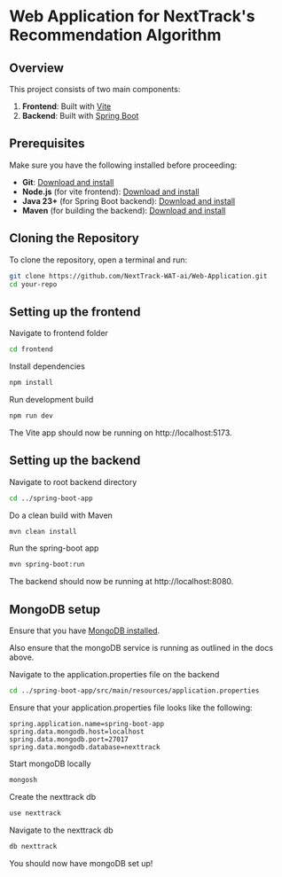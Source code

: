 # Web Application for NextTrack's Recommendation Algorithm

## Overview
This project consists of two main components:
1. **Frontend**: Built with [Vite](https://vite.dev/)
2. **Backend**: Built with [Spring Boot](https://spring.io/projects/spring-boot)

## Prerequisites
Make sure you have the following installed before proceeding:
- **Git**: [Download and install](https://git-scm.com/)
- **Node.js** (for vite frontend): [Download and install](https://vite.dev/)
- **Java 23+** (for Spring Boot backend): [Download and install](https://adoptopenjdk.net/)
- **Maven** (for building the backend): [Download and install](https://maven.apache.org/)

## Cloning the Repository
To clone the repository, open a terminal and run:

```sh
git clone https://github.com/NextTrack-WAT-ai/Web-Application.git
cd your-repo
```

## Setting up the frontend
Navigate to frontend folder 
```sh 
cd frontend
```

Install dependencies 
```sh 
npm install 
```

Run development build
```sh
npm run dev 
```

The Vite app should now be running on http://localhost:5173.

## Setting up the backend
Navigate to root backend directory
```sh 
cd ../spring-boot-app
```

Do a clean build with Maven 
```sh 
mvn clean install 
```

Run the spring-boot app
```sh 
mvn spring-boot:run
```

The backend should now be running at http://localhost:8080.

## MongoDB setup
Ensure that you have [MongoDB installed](https://www.mongodb.com/docs/mongodb-shell/install/).

Also ensure that the mongoDB service is running as outlined in the docs above. 

Navigate to the application.properties file on the backend 
```sh
cd ../spring-boot-app/src/main/resources/application.properties
```

Ensure that your application.properties file looks like the following:
```properties
spring.application.name=spring-boot-app
spring.data.mongodb.host=localhost
spring.data.mongodb.port=27017
spring.data.mongodb.database=nexttrack
```

Start mongoDB locally
```sh
mongosh
```

Create the nexttrack db
```sh
use nexttrack
```

Navigate to the nexttrack db
```sh
db nexttrack
```

You should now have mongoDB set up!
